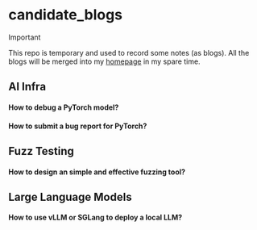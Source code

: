 # candidate_blogs
> [!IMPORTANT]
> 
> This repo is temporary and used to record some notes (as blogs). All the blogs will be merged into my [homepage](https://shaoyuyoung.github.io/) in my spare time.

## AI Infra
#### How to debug a PyTorch model?

#### How to submit a bug report for PyTorch?

## Fuzz Testing

#### How to design an simple and effective fuzzing tool?


## Large Language Models

#### How to use vLLM or SGLang to deploy a local LLM?
